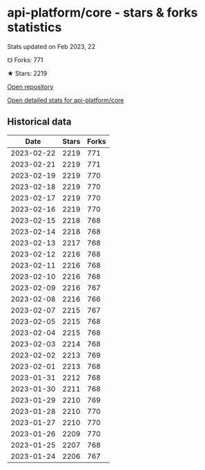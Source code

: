 # api-platform/core - stars & forks statistics

Stats updated on Feb 2023, 22

☋ Forks: 771

★ Stars: 2219

[Open repository](https://github.com/api-platform/core)

[Open detailed stats for api-platform/core](https://reviewgithub.com/rep/api-platform/core)

## Historical data
| Date | Stars | Forks |
|------|-------|-------|
| 2023-02-22 | 2219 | 771 | 
| 2023-02-21 | 2219 | 771 | 
| 2023-02-19 | 2219 | 770 | 
| 2023-02-18 | 2219 | 770 | 
| 2023-02-17 | 2219 | 770 | 
| 2023-02-16 | 2219 | 770 | 
| 2023-02-15 | 2218 | 768 | 
| 2023-02-14 | 2218 | 768 | 
| 2023-02-13 | 2217 | 768 | 
| 2023-02-12 | 2216 | 768 | 
| 2023-02-11 | 2216 | 768 | 
| 2023-02-10 | 2216 | 768 | 
| 2023-02-09 | 2216 | 767 | 
| 2023-02-08 | 2216 | 766 | 
| 2023-02-07 | 2215 | 767 | 
| 2023-02-05 | 2215 | 768 | 
| 2023-02-04 | 2215 | 768 | 
| 2023-02-03 | 2214 | 768 | 
| 2023-02-02 | 2213 | 769 | 
| 2023-02-01 | 2213 | 768 | 
| 2023-01-31 | 2212 | 768 | 
| 2023-01-30 | 2211 | 768 | 
| 2023-01-29 | 2210 | 769 | 
| 2023-01-28 | 2210 | 770 | 
| 2023-01-27 | 2210 | 770 | 
| 2023-01-26 | 2209 | 770 | 
| 2023-01-25 | 2207 | 768 | 
| 2023-01-24 | 2206 | 767 | 

